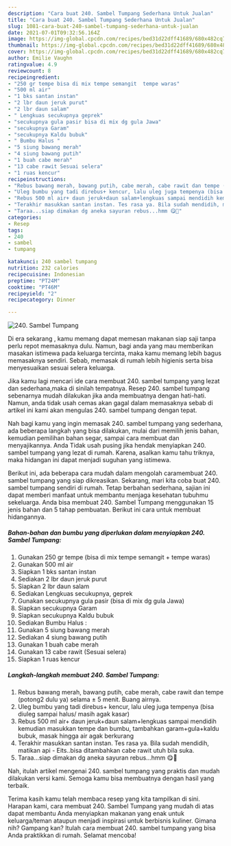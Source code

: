 ```yaml
---
description: "Cara buat 240. Sambel Tumpang Sederhana Untuk Jualan"
title: "Cara buat 240. Sambel Tumpang Sederhana Untuk Jualan"
slug: 1081-cara-buat-240-sambel-tumpang-sederhana-untuk-jualan
date: 2021-07-01T09:32:56.164Z
image: https://img-global.cpcdn.com/recipes/bed31d22dff41689/680x482cq70/240-sambel-tumpang-foto-resep-utama.jpg
thumbnail: https://img-global.cpcdn.com/recipes/bed31d22dff41689/680x482cq70/240-sambel-tumpang-foto-resep-utama.jpg
cover: https://img-global.cpcdn.com/recipes/bed31d22dff41689/680x482cq70/240-sambel-tumpang-foto-resep-utama.jpg
author: Emilie Vaughn
ratingvalue: 4.9
reviewcount: 8
recipeingredient:
- "250 gr tempe bisa di mix tempe semangit  tempe waras"
- "500 ml air"
- "1 bks santan instan"
- "2 lbr daun jeruk purut"
- "2 lbr daun salam"
- " Lengkuas secukupnya geprek"
- "secukupnya gula pasir bisa di mix dg gula Jawa"
- "secukupnya Garam"
- "secukupnya Kaldu bubuk"
- " Bumbu Halus "
- "5 siung bawang merah"
- "4 siung bawang putih"
- "1 buah cabe merah"
- "13 cabe rawit Sesuai selera"
- "1 ruas kencur"
recipeinstructions:
- "Rebus bawang merah, bawang putih, cabe merah, cabe rawit dan tempe (potong2 dulu ya) selama ± 5 menit. Buang airnya."
- "Uleg bumbu yang tadi direbus+ kencur, lalu uleg juga tempenya (bisa diuleg sampai halus/ masih agak kasar)"
- "Rebus 500 ml air+ daun jeruk+daun salam+lengkuas sampai mendidih kemudian masukkan tempe dan bumbu, tambahkan garam+gula+kaldu bubuk, masak hingga air agak berkurang"
- "Terakhir masukkan santan instan. Tes rasa ya. Bila sudah mendidih, matikan api Eits..bisa ditambahkan cabe rawit utuh bila suka."
- "Taraa...siap dimakan dg aneka sayuran rebus...hmm 😋🤭"
categories:
- Resep
tags:
- 240
- sambel
- tumpang

katakunci: 240 sambel tumpang 
nutrition: 232 calories
recipecuisine: Indonesian
preptime: "PT24M"
cooktime: "PT46M"
recipeyield: "2"
recipecategory: Dinner

---
```



![240. Sambel Tumpang](https://img-global.cpcdn.com/recipes/bed31d22dff41689/680x482cq70/240-sambel-tumpang-foto-resep-utama.jpg)

Di era  sekarang , kamu memang dapat memesan makanan siap saji tanpa perlu repot memasaknya dulu. Namun, bagi anda yang mau memberikan masakan istimewa pada keluarga tercinta, maka kamu memang lebih bagus memasaknya sendiri. Sebab, memasak di rumah lebih higienis serta bisa menyesuaikan sesuai selera keluarga.

Jika kamu lagi mencari ide cara membuat 240. sambel tumpang yang lezat dan sederhana,maka di sinilah tempatnya. Resep 240. sambel tumpang  sebenarnya mudah dilakukan jika anda membuatnya dengan hati-hati. Namun, anda tidak usah cemas akan gagal dalam memasaknya 
sebab di artikel ini kami akan mengulas 240. sambel tumpang dengan tepat.  



Nah bagi kamu yang ingin memasak 240. sambel tumpang yang sederhana, ada beberapa langkah yang bisa dilakukan, mulai dari memilih jenis bahan, kemudian pemilihan bahan segar, sampai cara membuat dan menyajikannya. Anda Tidak usah pusing jika hendak menyiapkan 240. sambel tumpang yang lezat di rumah. Karena, asalkan kamu  tahu triknya, maka hidangan ini dapat menjadi suguhan yang istimewa.

Berikut ini, ada beberapa cara mudah dalam mengolah caramembuat 240. sambel tumpang yang siap dikreasikan. Sekarang, mari kita coba buat 240. sambel tumpang sendiri di rumah. Tetap berbahan sederhana, sajian ini dapat memberi manfaat untuk membantu menjaga kesehatan tubuhmu sekeluarga. Anda bisa membuat 240. Sambel Tumpang menggunakan 15 jenis bahan dan 5 tahap pembuatan. Berikut ini cara untuk membuat hidangannya.

<!--inarticleads1-->

##### Bahan-bahan dan bumbu yang diperlukan dalam menyiapkan 240. Sambel Tumpang:

1. Gunakan 250 gr tempe (bisa di mix tempe semangit + tempe waras)
1. Gunakan 500 ml air
1. Siapkan 1 bks santan instan
1. Sediakan 2 lbr daun jeruk purut
1. Siapkan 2 lbr daun salam
1. Sediakan  Lengkuas secukupnya, geprek
1. Gunakan secukupnya gula pasir (bisa di mix dg gula Jawa)
1. Siapkan secukupnya Garam
1. Siapkan secukupnya Kaldu bubuk
1. Sediakan  Bumbu Halus :
1. Gunakan 5 siung bawang merah
1. Sediakan 4 siung bawang putih
1. Gunakan 1 buah cabe merah
1. Gunakan 13 cabe rawit (Sesuai selera)
1. Siapkan 1 ruas kencur




<!--inarticleads2-->

##### Langkah-langkah membuat 240. Sambel Tumpang:

1. Rebus bawang merah, bawang putih, cabe merah, cabe rawit dan tempe (potong2 dulu ya) selama ± 5 menit. Buang airnya.
1. Uleg bumbu yang tadi direbus+ kencur, lalu uleg juga tempenya (bisa diuleg sampai halus/ masih agak kasar)
1. Rebus 500 ml air+ daun jeruk+daun salam+lengkuas sampai mendidih kemudian masukkan tempe dan bumbu, tambahkan garam+gula+kaldu bubuk, masak hingga air agak berkurang
1. Terakhir masukkan santan instan. Tes rasa ya. Bila sudah mendidih, matikan api - Eits..bisa ditambahkan cabe rawit utuh bila suka.
1. Taraa...siap dimakan dg aneka sayuran rebus...hmm 😋🤭




Nah, itulah artikel mengenai  240. sambel tumpang  yang praktis dan mudah dilakukan versi kami. Semoga kamu bisa membuatnya dengan hasil yang terbaik. 

Terima kasih kamu telah membaca resep yang kita tampilkan di sini. Harapan kami, cara membuat  240. Sambel Tumpang yang mudah di atas dapat membantu Anda menyiapkan makanan yang enak untuk keluarga/teman ataupun menjadi inspirasi untuk berbisnis kuliner. Gimana nih? Gampang kan? Itulah cara membuat 240. sambel tumpang yang bisa Anda praktikkan di rumah. Selamat mencoba!

